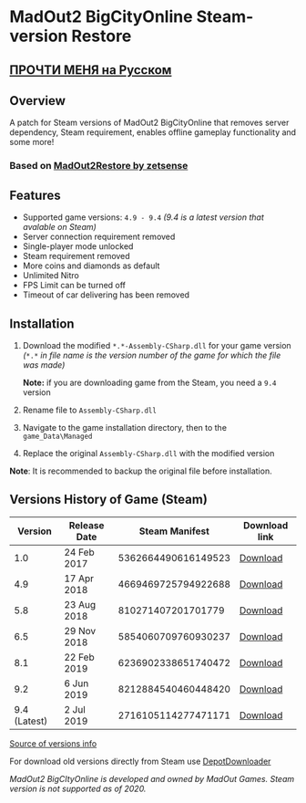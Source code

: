 # MadOut2 BigCityOnline Steam-version Restore

## [ПРОЧТИ МЕНЯ на Русском](https://github.com/dot-alonso/MadOutSteamRestore/blob/main/readme-RU.md)

## Overview

A patch for Steam versions of MadOut2 BigCityOnline that removes server dependency, Steam requirement, enables offline gameplay functionality and some more!

### Based on [MadOut2Restore by zetsense](https://github.com/zetsense/MadOut2Restore)

## Features

* Supported game versions: `4.9 - 9.4` *(9.4 is a latest version that avalable on Steam)*
* Server connection requirement removed
* Single-player mode unlocked
* Steam requirement removed
* More coins and diamonds as default
* Unlimited Nitro
* FPS Limit can be turned off
* Timeout of car delivering has been removed

## Installation

1. Download the modified `*.*-Assembly-CSharp.dll` for your game version *(*`*.*` *in file name is the version number of the game for which the file was made)*
   
   **Note:** if you are downloading game from the Steam, you need a `9.4` version
2. Rename file to `Assembly-CSharp.dll`
3. Navigate to the game installation directory, then to the `game_Data\Managed`
4. Replace the original `Assembly-CSharp.dll` with the modified version

**Note**: It is recommended to backup the original file before installation.

## Versions History of Game (Steam)

| Version      | Release Date | Steam Manifest      | Download link |
|--------------|--------------|---------------------|---------------|
| 1.0          | 24 Feb 2017  | 5362664490616149523 | [Download](https://cloud.basesquad.ru/s/ceARm7BsCEowTZe/MadOut_BIG_City.zip/download)      |
| 4.9          | 17 Apr 2018  | 4669469725794922688 | [Download](https://cloud.basesquad.ru/s/gCmBfHTgMHAPWpX/MadOut2_BCO_Steam_v4.9.zip/download)      |
| 5.8          | 23 Aug 2018  | 810271407201701779  | [Download](https://cloud.basesquad.ru/s/9YYFZT7wJswYJbr/MadOut2_BCO_Steam_v5.8.zip/download)      |
| 6.5          | 29 Nov 2018  | 5854060709760930237 | [Download](https://cloud.basesquad.ru/s/ErTrNSSNyYNm4wd/MadOut2_BCO_Steam_v6.5.zip/download)      |
| 8.1          | 22 Feb 2019  | 6236902338651740472 | [Download](https://cloud.basesquad.ru/s/F7bgpb5pFKcZBHT/MadOut2_BCO_Steam_v8.1.zip/download)      |
| 9.2          | 6 Jun 2019   | 8212884540460448420 | [Download](https://cloud.basesquad.ru/s/2QbrwKC2eaaKK3W/MadOut2_BCO_Steam_v9.2.zip/download)      |
| 9.4 (Latest) | 2 Jul 2019   | 2716105114277471171 | [Download](https://cloud.basesquad.ru/s/rw6EW4LebK4YwZ5/MadOut2_BCO_Steam_v9.4.zip/download)      |

[Source of versions info](https://steamdb.info/depot/586981/manifests/)

For download old versions directly from Steam use [DepotDownloader](https://github.com/SteamRE/DepotDownloader)

*MadOut2 BigCItyOnline is developed and owned by MadOut Games. Steam version is not supported as of 2020.*
